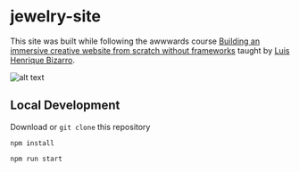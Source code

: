 # jewelry-site

This site was built while following the awwwards course [Building an immersive creative website from scratch without frameworks](https://www.awwwards.com/academy/course/building-an-immersive-creative-website-from-scratch-without-frameworks)
taught by [Luis Henrique Bizarro](https://twitter.com/bizar_ro).

![alt text](https://media.giphy.com/media/v1.Y2lkPTc5MGI3NjExYjM4Zjg1NzU4NDExMTVkZDAyZGFiYmFmMmJiM2ZmZWYyMGZiMDczNCZjdD1n/dWSGna1t0fXrEdrIcd/giphy.gif)

## Local Development
Download or `git clone` this repository

`npm install`

`npm run start`
